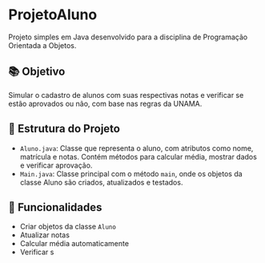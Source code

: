 # ProjetoAluno

Projeto simples em Java desenvolvido para a disciplina de Programação Orientada a Objetos.

## 📚 Objetivo

Simular o cadastro de alunos com suas respectivas notas e verificar se estão aprovados ou não, com base nas regras da UNAMA.

## 🧱 Estrutura do Projeto

- `Aluno.java`: Classe que representa o aluno, com atributos como nome, matrícula e notas. Contém métodos para calcular média, mostrar dados e verificar aprovação.
- `Main.java`: Classe principal com o método `main`, onde os objetos da classe Aluno são criados, atualizados e testados.

## 🧠 Funcionalidades

- Criar objetos da classe `Aluno`
- Atualizar notas
- Calcular média automaticamente
- Verificar s

